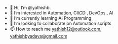 - 👋 Hi, I’m @yathishb
- 👀 I’m interested in Automation, CI\CD , DevOps , AI
- 🌱 I’m currently learning AI Programming
- 💞️ I’m looking to collaborate on Automation scripts
- 📫 How to reach me yathish12@outlook.com, yathishbyadava@gmail.com

<!---
yathishb/yathishb is a ✨ special ✨ repository because its `README.md` (this file) appears on your GitHub profile.
You can click the Preview link to take a look at your changes.
--->
